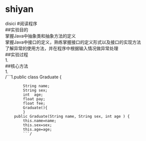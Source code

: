 # shiyan
disici
#阅读程序  
##实验目的  
掌握Java中抽象类和抽象方法的定义  
掌握Java中接口的定义，熟练掌握接口的定义形式以及接口的实现方法  
了解异常的使用方法，并在程序中根据输入情况做异常处理  
##实验过程  
1.  
##核心方法  
1.  
/```1.public class Graduate {
				
			String name;
			String sex;
			int  age;
			float pay;
			float fee;
			Graduate(){	
			}
		public Graduate(String name, String sex, int age ) {
			this.name=name;
			this.sex=sex;
			this.age=age;  
			```/
      
      

      



